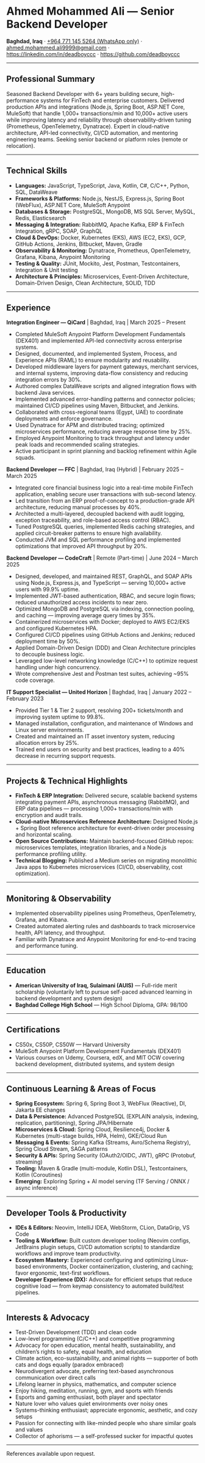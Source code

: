 # Ahmed Mohammed Ali — Senior Backend Developer

**Baghdad, Iraq** · [+964 771 145 5264 (WhatsApp only)](tel:+9647711455264) · [ahmed.mohammed.ali9999@gmail.com](mailto:ahmed.mohammed.ali9999@gmail.com) · https://linkedin.com/in/deadboyccc · https://github.com/deadboyccc

---

## Professional Summary
Seasoned Backend Developer with 6+ years building secure, high-performance systems for FinTech and enterprise customers. Delivered production APIs and integrations (Node.js, Spring Boot, ASP.NET Core, MuleSoft) that handle 1,000+ transactions/min and 10,000+ active users while improving latency and reliability through observability-driven tuning (Prometheus, OpenTelemetry, Dynatrace). Expert in cloud-native architecture, API-led connectivity, CI/CD automation, and mentoring engineering teams. Seeking senior backend or platform roles (remote or relocation).

---

## Technical Skills
- **Languages:** JavaScript, TypeScript, Java, Kotlin, C#, C/C++, Python, SQL, DataWeave  
- **Frameworks & Platforms:** Node.js, NestJS, Express.js, Spring Boot (WebFlux), ASP.NET Core, MuleSoft Anypoint  
- **Databases & Storage:** PostgreSQL, MongoDB, MS SQL Server, MySQL, Redis, Elasticsearch  
- **Messaging & Integration:** RabbitMQ, Apache Kafka, ERP & FinTech Integration, gRPC, SOAP, GraphQL  
- **Cloud & DevOps:** Docker, Kubernetes (EKS), AWS (EC2, EKS), GCP, GitHub Actions, Jenkins, Bitbucket, Maven, Gradle  
- **Observability & Monitoring:** Dynatrace, Prometheus, OpenTelemetry, Grafana, Kibana, Anypoint Monitoring  
- **Testing & Quality:** JUnit, Mockito, Jest, Postman, Testcontainers, Integration & Unit testing  
- **Architecture & Principles:** Microservices, Event-Driven Architecture, Domain-Driven Design, Clean Architecture, SOLID, TDD

---

## Experience

**Integration Engineer — QiCard** | Baghdad, Iraq | March 2025 – Present  
- Completed MuleSoft Anypoint Platform Development Fundamentals (DEX401) and implemented API-led connectivity across enterprise systems.  
- Designed, documented, and implemented System, Process, and Experience APIs (RAML) to ensure modularity and reusability.  
- Developed middleware layers for payment gateways, merchant services, and internal systems, improving data-flow consistency and reducing integration errors by 30%.  
- Authored complex DataWeave scripts and aligned integration flows with backend Java services.  
- Implemented advanced error-handling patterns and connector policies; maintained CI/CD pipelines using Maven, Bitbucket, and Jenkins.  
- Collaborated with cross-regional teams (Egypt, UAE) to coordinate deployments and enforce governance.  
- Used Dynatrace for APM and distributed tracing; optimized microservices performance, reducing average response time by 25%.  
- Employed Anypoint Monitoring to track throughput and latency under peak loads and recommended scaling strategies.  
- Active participant in sprint planning and backlog refinement within Agile squads.

**Backend Developer — FFC** | Baghdad, Iraq (Hybrid) | February 2025 – March 2025  
- Integrated core financial business logic into a real-time mobile FinTech application, enabling secure user transactions with sub-second latency.  
- Led transition from an ERP proof-of-concept to a production-grade API architecture, reducing manual processes by 40%.  
- Architected a multi-layered, decoupled backend with audit logging, exception traceability, and role-based access control (RBAC).  
- Tuned PostgreSQL queries, implemented Redis caching strategies, and applied circuit-breaker patterns to ensure high availability.  
- Conducted JVM and SQL performance profiling and implemented optimizations that improved API throughput by 20%.

**Backend Developer — CodeCraft** | Remote (Part-time) | June 2024 – March 2025  
- Designed, developed, and maintained REST, GraphQL, and SOAP APIs using Node.js, Express.js, and TypeScript — serving 10,000+ active users with 99.9% uptime.  
- Implemented JWT-based authentication, RBAC, and secure login flows; reduced unauthorized access incidents to near zero.  
- Optimized MongoDB and PostgreSQL via indexing, connection pooling, and caching — improving average query times by 35%.  
- Containerized microservices with Docker; deployed to AWS EC2/EKS and configured Kubernetes HPA.  
- Configured CI/CD pipelines using GitHub Actions and Jenkins; reduced deployment time by 50%.  
- Applied Domain-Driven Design (DDD) and Clean Architecture principles to decouple business logic.  
- Leveraged low-level networking knowledge (C/C++) to optimize request handling under high concurrency.  
- Wrote comprehensive Jest and Postman test suites, achieving ~95% code coverage.

**IT Support Specialist — United Horizon** | Baghdad, Iraq | January 2022 – February 2023  
- Provided Tier 1 & Tier 2 support, resolving 200+ tickets/month and improving system uptime to 99.8%.  
- Managed installation, configuration, and maintenance of Windows and Linux server environments.  
- Created and maintained an IT asset inventory system, reducing allocation errors by 25%.  
- Trained end users on security and best practices, leading to a 40% decrease in recurring support requests.

---

## Projects & Technical Highlights
- **FinTech & ERP Integration:** Delivered secure, scalable backend systems integrating payment APIs, asynchronous messaging (RabbitMQ), and ERP data pipelines — processing 1,000+ transactions/min with encryption and audit trails.  
- **Cloud-native Microservices Reference Architecture:** Designed Node.js + Spring Boot reference architecture for event-driven order processing and horizontal scaling.  
- **Open Source Contributions:** Maintain backend-focused GitHub repos: microservices templates, integration libraries, and a Node.js performance profiling utility.  
- **Technical Blogging:** Published a Medium series on migrating monolithic Java apps to Kubernetes microservices (CI/CD, observability, cost optimization).

---

## Monitoring & Observability
- Implemented observability pipelines using Prometheus, OpenTelemetry, Grafana, and Kibana.  
- Created automated alerting rules and dashboards to track microservice health, API latency, and throughput.  
- Familiar with Dynatrace and Anypoint Monitoring for end-to-end tracing and performance tuning.

---

## Education
- **American University of Iraq, Sulaimani (AUIS)** — Full-ride merit scholarship (voluntarily left to pursue self-paced advanced learning in backend development and system design)  
- **Baghdad College High School** — High School Diploma, GPA: 98/100

---

## Certifications
- CS50x, CS50P, CS50W — Harvard University  
- MuleSoft Anypoint Platform Development Fundamentals (DEX401)  
- Various courses on Udemy, Coursera, edX, and MIT OCW covering backend development, distributed systems, and system design

---

## Continuous Learning & Areas of Focus
- **Spring Ecosystem:** Spring 6, Spring Boot 3, WebFlux (Reactive), DI, Jakarta EE changes  
- **Data & Persistence:** Advanced PostgreSQL (EXPLAIN analysis, indexing, replication, partitioning), Spring JPA/Hibernate  
- **Microservices & Cloud:** Spring Cloud, Resilience4j, Docker & Kubernetes (multi-stage builds, HPA, Helm), GKE/Cloud Run  
- **Messaging & Events:** Spring Kafka (Streams, Avro/Schema Registry), Spring Cloud Stream, SAGA patterns  
- **Security & APIs:** Spring Security (OAuth2/OIDC, JWT), gRPC (Protobuf, streaming)  
- **Tooling:** Maven & Gradle (multi-module, Kotlin DSL), Testcontainers, Kotlin (Coroutines)  
- **Emerging:** Exploring Spring + AI model serving (TF Serving / ONNX / async inference)

---

## Developer Tools & Productivity
- **IDEs & Editors:** Neovim, IntelliJ IDEA, WebStorm, CLion, DataGrip, VS Code  
- **Tooling & Workflow:** Built custom developer tooling (Neovim configs, JetBrains plugin setups, CI/CD automation scripts) to standardize workflows and improve team productivity.  
- **Ecosystem Mastery:** Experienced configuring and optimizing Linux-based environments, Docker containerization, clustering, and caching; favor ergonomic, text-first workflows.  
- **Developer Experience (DX):** Advocate for efficient setups that reduce cognitive load — from keymap consistency to automated build/test pipelines.

---

## Interests & Advocacy
- Test-Driven Development (TDD) and clean code  
- Low-level programming (C/C++) and competitive programming  
- Advocacy for open education, mental health, sustainability, and children’s rights to safety, equal health, and education  
- Climate action, eco-sustainability, and animal rights — supporter of both cats and dogs equally (paradox embraced)  
- Neurodivergent advocate, preferring text-based asynchronous communication over direct calls  
- Lifelong learner in physics, mathematics, and computer science  
- Enjoy hiking, meditation, running, gym, and sports with friends  
- Esports and gaming enthusiast, both player and spectator  
- Nature lover who values quiet environments over noisy ones  
- Systems-thinking enthusiast; appreciate ergonomic, aesthetic, and cozy setups  
- Passion for connecting with like-minded people who share similar goals and values  
- Collector of aphorisms — a self-professed sucker for impactful quotes

---

References available upon request.
